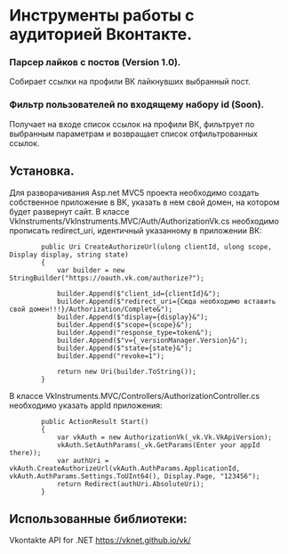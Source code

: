 # Инструменты работы с аудиторией Вконтакте.
###  Парсер лайков с постов (Version 1.0). 

Собирает ссылки на профили ВК лайкнувших выбранный пост.
### Фильтр пользователей по входящему набору id (Soon). 

Получает на входе список ссылок на профили ВК, фильтрует по выбранным параметрам и возвращает список отфильтрованных ссылок.

## Установка.
Для разворачивания Asp.net MVC5 проекта необходимо создать собственное приложение в ВК, указать в нем свой домен, на котором будет развернут сайт. 
В классе VkInstruments/VkInstruments.MVC/Auth/AuthorizationVk.cs необходимо прописать redirect_uri, идентичный указанному в приложении ВК:

```
        public Uri CreateAuthorizeUrl(ulong clientId, ulong scope, Display display, string state)
        {
            var builder = new StringBuilder("https://oauth.vk.com/authorize?");

            builder.Append($"client_id={clientId}&");
            builder.Append($"redirect_uri={Сюда необходимо вставить свой домен!!!}/Authorization/Complete&");
            builder.Append($"display={display}&");
            builder.Append($"scope={scope}&");
            builder.Append("response_type=token&");
            builder.Append($"v={_versionManager.Version}&");
            builder.Append($"state={state}&");
            builder.Append("revoke=1");

            return new Uri(builder.ToString());
        }
```

В классе VkInstruments.MVC/Controllers/AuthorizationController.cs необходимо указать appId приложения:


```
        public ActionResult Start()
        {
            var vkAuth = new AuthorizationVk(_vk.Vk.VkApiVersion);
            vkAuth.SetAuthParams(_vk.GetParams(Enter your appId there));
            var authUri = vkAuth.CreateAuthorizeUrl(vkAuth.AuthParams.ApplicationId, vkAuth.AuthParams.Settings.ToUInt64(), Display.Page, "123456");
            return Redirect(authUri.AbsoluteUri);
        }
```



## Использованные библиотеки:

Vkontakte API for .NET https://vknet.github.io/vk/
